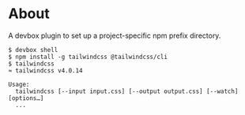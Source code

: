 # About

A devbox plugin to set up a project-specific npm prefix directory.
```shell
$ devbox shell
$ npm install -g tailwindcss @tailwindcss/cli
$ tailwindcss
≈ tailwindcss v4.0.14

Usage:
  tailwindcss [--input input.css] [--output output.css] [--watch] [options…]
  ...
```